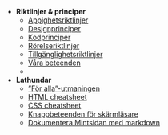 * **Riktlinjer & principer**
  * [Appighetsriktlinjer](/guidelines/appyness-principles)
  * [Designprinciper](/guidelines/design-principles)
  * [Kodprinciper](/guidelines/code-principles)
  * [Rörelseriktlinjer](/guidelines/motion-principles)
  * [Tillgänglighetsriktlinjer](/guidelines/accessibility-guidelines)
  * [Våra beteenden](/guidelines/behaviours)
  *
* **Lathundar**
  * [”För alla”-utmaningen](/guidelines/accessibility-challenge)
  * [HTML cheatsheet](/guidelines/accessibility-html-cheatsheet)
  * [CSS cheatsheet](/guidelines/accessibility-css-cheatsheet)
  * [Knappbeteenden för skärmläsare](/guidelines/accessibility-button)
  * [Dokumentera Mintsidan med markdown](/guidelines/write-markdown)
